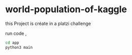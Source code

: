 # world-population-of-kaggle
this Project is créate in  a  platzi challenge 
 
run code , 

```sh 
cd app
python3 main
```
